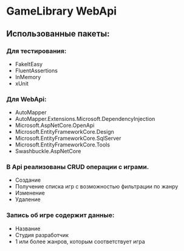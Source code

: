 # GameLibrary WebApi
## Использованные пакеты:
### Для тестирования:
- FakeItEasy
- FluentAssertions
- InMemory
- xUnit
### Для WebApi:
- AutoMapper
- AutoMapper.Extensions.Microsoft.DependencyInjection
- Microsoft.AspNetCore.OpenApi
- Microsoft.EntityFrameworkCore.Design
- Microsoft.EntityFrameworkCore.SqlServer
- Microsoft.EntityFrameworkCore.Tools
- Swashbuckle.AspNetCore
### В Api реализованы CRUD операции с играми.
- Создание
- Получение списка игр с возможностью фильтрации по жанру
- Изменение
- Удаление
### Запись об игре содержит данные:
- Название
- Студия разработчик
- 1 или более жанров, которым соответствует игра
